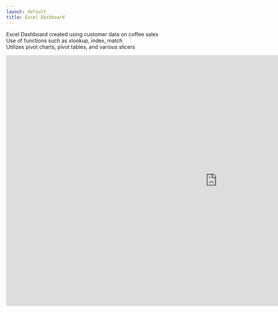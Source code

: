 ```yaml
---
layout: default
title: Excel Dashboard
---
```


Excel Dashboard created using customer data on coffee sales <br>
Use of functions such as xlookup, index, match <br>
Utilizes pivot charts, pivot tables, and various slicers


<div style="transform: scale(0.75); transform-origin: top left;">
  <iframe width="300%" height="900" frameborder="0" scrolling="no" src="https://1drv.ms/x/c/6a48d5b7bf46022f/IQN5PMcRwMNURZGCmnyZZg17AQktC73u_Q_pwEpmR3JGyYM?em=2&wdAllowInteractivity=True&wdHideGridlines=True&wdHideHeaders=True&wdDownloadButton=True&wdInConfigurator=True"></iframe>
</div>
